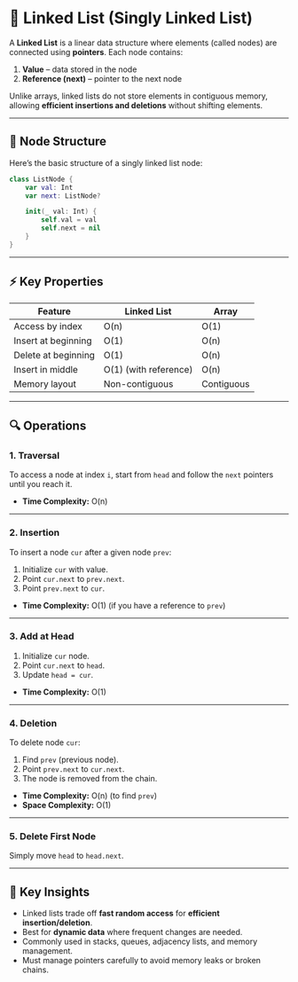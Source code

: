 # 🔗 Linked List (Singly Linked List)

A **Linked List** is a linear data structure where elements (called nodes) are connected using **pointers**. Each node contains:

1. **Value** – data stored in the node
2. **Reference (next)** – pointer to the next node

Unlike arrays, linked lists do not store elements in contiguous memory, allowing **efficient insertions and deletions** without shifting elements.

---

## 🧱 Node Structure

Here’s the basic structure of a singly linked list node:

```swift
class ListNode {
    var val: Int
    var next: ListNode?

    init(_ val: Int) {
        self.val = val
        self.next = nil
    }
}
```

---

## ⚡ Key Properties

| Feature             | Linked List           | Array      |
| ------------------- | --------------------- | ---------- |
| Access by index     | O(n)                  | O(1)       |
| Insert at beginning | O(1)                  | O(n)       |
| Delete at beginning | O(1)                  | O(n)       |
| Insert in middle    | O(1) (with reference) | O(n)       |
| Memory layout       | Non-contiguous        | Contiguous |

---

## 🔍 Operations

### 1. Traversal

To access a node at index `i`, start from `head` and follow the `next` pointers until you reach it.

- **Time Complexity:** O(n)

---

### 2. Insertion

To insert a node `cur` after a given node `prev`:

1. Initialize `cur` with value.
2. Point `cur.next` to `prev.next`.
3. Point `prev.next` to `cur`.

- **Time Complexity:** O(1) (if you have a reference to `prev`)

---

### 3. Add at Head

1. Initialize `cur` node.
2. Point `cur.next` to `head`.
3. Update `head = cur`.

- **Time Complexity:** O(1)

---

### 4. Deletion

To delete node `cur`:

1. Find `prev` (previous node).
2. Point `prev.next` to `cur.next`.
3. The node is removed from the chain.

- **Time Complexity:** O(n) (to find `prev`)
- **Space Complexity:** O(1)

---

### 5. Delete First Node

Simply move `head` to `head.next`.

---

## 📌 Key Insights

- Linked lists trade off **fast random access** for **efficient insertion/deletion**.
- Best for **dynamic data** where frequent changes are needed.
- Commonly used in stacks, queues, adjacency lists, and memory management.
- Must manage pointers carefully to avoid memory leaks or broken chains.
